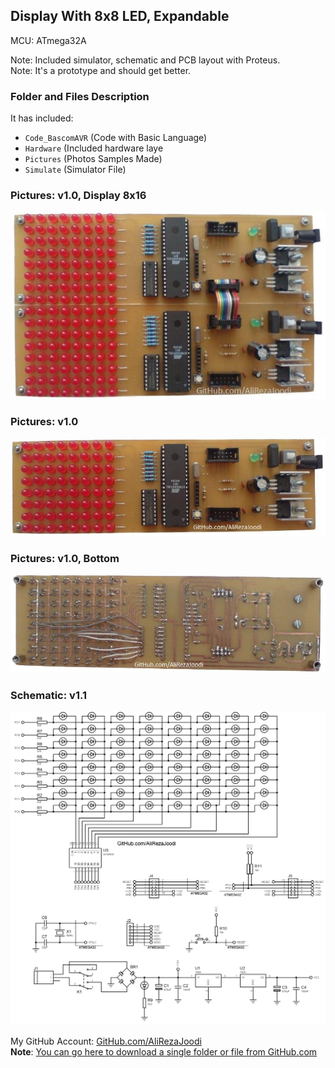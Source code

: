 ## Display With 8x8 LED, Expandable

MCU:		ATmega32A  

Note: Included simulator, schematic and PCB layout with Proteus.  
Note: It's a prototype and should get better.  

### Folder and Files Description
It has included:
- `Code_BascomAVR` (Code with Basic Language)
- `Hardware` (Included hardware laye
- `Pictures` (Photos Samples Made)
- `Simulate` (Simulator File)

### Pictures: v1.0, Display 8x16
![](Pictures/v1.0_Display8x16.jpg)

### Pictures: v1.0
![](Pictures/v1.0.jpg)

### Pictures: v1.0, Bottom
![](Pictures/v1.0_bottom.jpg)

### Schematic: v1.1
![](Hardware/v1.1.png)

My GitHub Account: [GitHub.com/AliRezaJoodi](https://github.com/AliRezaJoodi)  
**Note**: [You can go here to download a single folder or file from GitHub.com](https://minhaskamal.github.io/DownGit/#/home)
